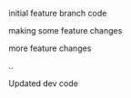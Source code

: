 
initial feature branch code 

making some feature changes

more feature changes

..

Updated dev code

